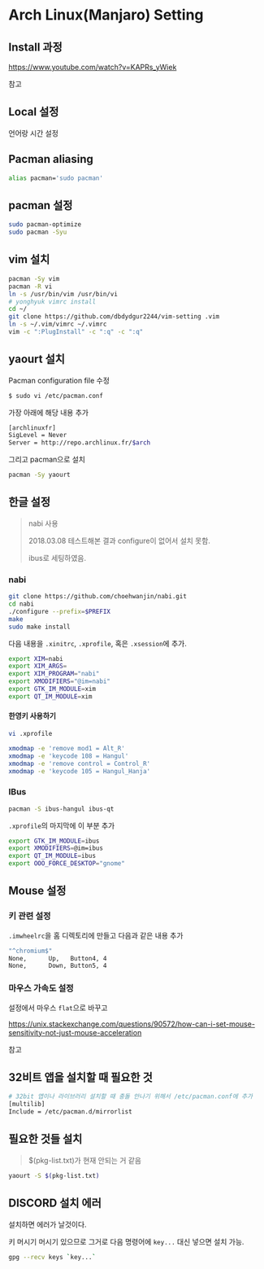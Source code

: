 # Arch Linux(Manjaro) Setting
## Install 과정
https://www.youtube.com/watch?v=KAPRs_yWiek

참고
## Local 설정

언어랑 시간 설정

## Pacman  aliasing

```bash
alias pacman='sudo pacman'
```

## pacman 설정

```bash
sudo pacman-optimize
sudo pacman -Syu
```

## vim 설치

```bash
pacman -Sy vim
pacman -R vi
ln -s /usr/bin/vim /usr/bin/vi
# yonghyuk vimrc install
cd ~/
git clone https://github.com/dbdydgur2244/vim-setting .vim
ln -s ~/.vim/vimrc ~/.vimrc
vim -c ":PlugInstall" -c ":q" -c ":q"
```

## yaourt 설치

Pacman configuration file 수정

```bash
$ sudo vi /etc/pacman.conf
```

가장 아래에 해당 내용 추가

```bash
[archlinuxfr]
SigLevel = Never
Server = http://repo.archlinux.fr/$arch
```

그리고 pacman으로 설치

```bash
pacman -Sy yaourt
```



## 한글 설정

> nabi 사용
>
> 2018.03.08 테스트해본 결과 configure이 없어서 설치 못함.
>
> ibus로 세팅하였음.

### nabi

```bash
git clone https://github.com/choehwanjin/nabi.git
cd nabi
./configure --prefix=$PREFIX
make
sudo make install
```

다음 내용을 `.xinitrc`, `.xprofile`, 혹은 `.xsession`에 추가.

```bash
export XIM=nabi
export XIM_ARGS=
export XIM_PROGRAM="nabi"
export XMODIFIERS="@im=nabi"
export GTK_IM_MODULE=xim
export QT_IM_MODULE=xim
```

#### 한영키 사용하기

```bash
vi .xprofile
```

```bash
xmodmap -e 'remove mod1 = Alt_R'
xmodmap -e 'keycode 108 = Hangul'
xmodmap -e 'remove control = Control_R'
xmodmap -e 'keycode 105 = Hangul_Hanja'
```

### IBus

```bash
pacman -S ibus-hangul ibus-qt
```

`.xprofile`의 마지막에 이 부분 추가

```bash
export GTK_IM_MODULE=ibus
export XMODIFIERS=@im=ibus
export QT_IM_MODULE=ibus
export OOO_FORCE_DESKTOP="gnome"
```



## Mouse 설정

### 키 관련 설정

`.imwheelrc`을 홈 디렉토리에 만들고 다음과 같은 내용 추가

```bash
"^chromium$"
None,      Up,   Button4, 4
None,      Down, Button5, 4
```

### 마우스 가속도 설정

설정에서 마우스 `flat`으로 바꾸고

https://unix.stackexchange.com/questions/90572/how-can-i-set-mouse-sensitivity-not-just-mouse-acceleration

참고



## 32비트 앱을 설치할 때 필요한 것

```bash
# 32bit 앱이나 라이브러리 설치할 때 충돌 안나기 위해서 /etc/pacman.conf에 추가
[multilib]
Include = /etc/pacman.d/mirrorlist
```



## 필요한 것들 설치

> $(pkg-list.txt)가 현재 안되는 거 같음

```bash
yaourt -S $(pkg-list.txt)
```



## DISCORD 설치 에러

설치하면 에러가 날것이다.

키 머시기 머시기 있으므로 그거로 다음 명령어에 `key...` 대신 넣으면 설치 가능.

```bash
gpg --recv keys `key...`
```
